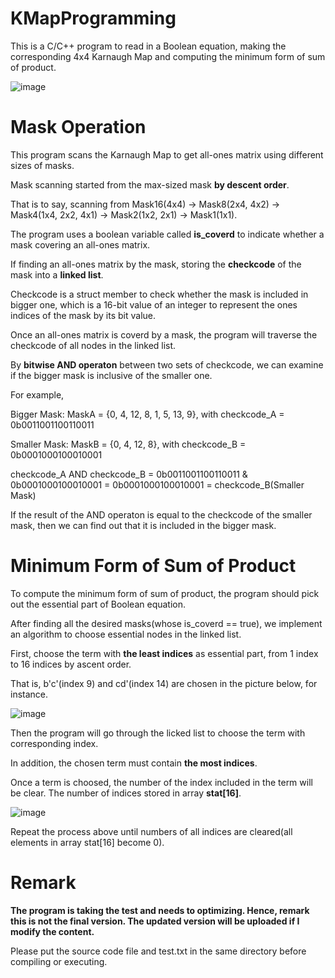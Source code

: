 # KMapProgramming
This is a C/C++ program to read in a Boolean equation, making the corresponding 4x4 Karnaugh Map and computing the minimum form of sum of product.

![image](https://user-images.githubusercontent.com/76551322/135667688-34066d2e-cb52-4dce-a72d-77506a09dc6e.png)

# Mask Operation
This program scans the Karnaugh Map to get all-ones matrix using different sizes of masks.

Mask scanning started from the max-sized mask **by descent order**.

That is to say, scanning from Mask16(4x4) -> Mask8(2x4, 4x2) -> Mask4(1x4, 2x2, 4x1) -> Mask2(1x2, 2x1) -> Mask1(1x1).

The program uses a boolean variable called **is_coverd** to indicate whether a mask covering an all-ones matrix.

If finding an all-ones matrix by the mask, storing the **checkcode** of the mask into a **linked list**.

Checkcode is a struct member to check whether the mask is included in bigger one, which is a 16-bit value of an integer to represent the ones indices of the mask by its bit value.

Once an all-ones matrix is coverd by a mask, the program will traverse the checkcode of all nodes in the linked list.

By **bitwise AND operaton** between two sets of checkcode, we can examine if the bigger mask is inclusive of the smaller one.

For example,

Bigger Mask: MaskA = {0, 4, 12, 8, 1, 5, 13, 9}, with checkcode_A = 0b0011001100110011

Smaller Mask:  MaskB = {0, 4, 12, 8}, with checkcode_B = 0b0001000100010001

checkcode_A AND checkcode_B = 0b0011001100110011 & 0b0001000100010001 = 0b0001000100010001 = checkcode_B(Smaller Mask)

If the result of the AND operaton is equal to the checkcode of the smaller mask, then we can find out that it is included in the bigger mask.

# Minimum Form of Sum of Product
To compute the minimum form of sum of product, the program should pick out the essential part of Boolean equation.

After finding all the desired masks(whose is_coverd == true), we implement an algorithm to choose essential nodes in the linked list.

First, choose the term with **the least indices** as essential part, from 1 index to 16 indices by ascent order.

That is, b'c'(index 9) and cd'(index 14) are chosen in the picture below, for instance.

![image](https://user-images.githubusercontent.com/76551322/135664044-4112cc78-7f38-4fbb-abfe-fdeded7c3f28.png)

Then the program will go through the licked list to choose the term with corresponding index.

In addition, the chosen term must contain **the most indices**.

Once a term is choosed, the number of the index included in the term will be clear. The number of indices stored in array **stat[16]**.

![image](https://user-images.githubusercontent.com/76551322/135666215-4cbbebdf-f826-4368-a43e-592269b93c08.png)

Repeat the process above until numbers of all indices are cleared(all elements in array stat[16] become 0).

# Remark
**The program is taking the test and needs to optimizing. Hence, remark this is not the final version.
The updated version will be uploaded if I modify the content.**

Please put the source code file and test.txt in the same directory before compiling or executing.
